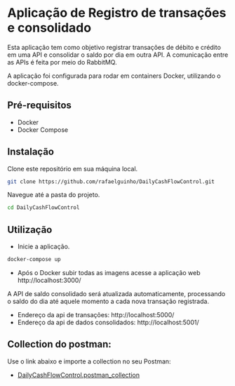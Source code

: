 # Aplicação de Registro de transações e consolidado
Esta aplicação tem como objetivo registrar transações de débito e crédito em uma API e consolidar o saldo por dia em outra API. A comunicação entre as APIs é feita por meio do RabbitMQ.

A aplicação foi configurada para rodar em containers Docker, utilizando o docker-compose.

## Pré-requisitos
- Docker
- Docker Compose

## Instalação

Clone este repositório em sua máquina local.
```bash
git clone https://github.com/rafaelguinho/DailyCashFlowControl.git
```
Navegue até a pasta do projeto.
```bash
cd DailyCashFlowControl
```
## Utilização

- Inicie a aplicação.
```bash
docker-compose up
```
- Após o Docker subir todas as imagens acesse a aplicação web http://localhost:3000/

A API de saldo consolidado será atualizada automaticamente, processando o saldo do dia até aquele momento a cada nova transação registrada.

- Endereço da api de transações: http://localhost:5000/
- Endereço da api de dados consolidados: http://localhost:5001/

## Collection do postman:

   Use o link abaixo e importe a collection no seu Postman:

- [DailyCashFlowControl.postman_collection](DailyCashFlowControl.postman_collection.json)
